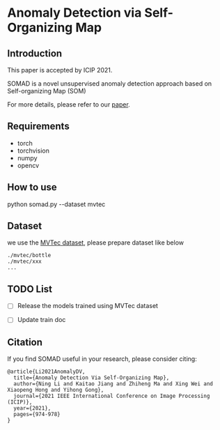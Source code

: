 
# Anomaly Detection via Self-Organizing Map

## Introduction
This paper is accepted by ICIP 2021.

SOMAD is a novel unsupervised anomaly detection approach based on Self-organizing Map (SOM)

For more details, please refer to our [paper](https://arxiv.org/abs/2107.09903).

## Requirements
- torch
- torchvision
- numpy
- opencv

## How to use
python somad.py --dataset mvtec

## Dataset
we use the [MVTec dataset](https://www.mvtec.com/company/research/datasets/mvtec-ad), please prepare dataset like below
```
./mvtec/bottle
./mvtec/xxx
...
```
## TODO List
- [ ] Release the models trained using MVTec dataset
- [ ] Update train doc


## Citation
If you find SOMAD useful in your research, please consider citing:
```
@article{Li2021AnomalyDV,
  title={Anomaly Detection Via Self-Organizing Map},
  author={Ning Li and Kaitao Jiang and Zhiheng Ma and Xing Wei and Xiaopeng Hong and Yihong Gong},
  journal={2021 IEEE International Conference on Image Processing (ICIP)},
  year={2021},
  pages={974-978}
}
```
